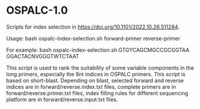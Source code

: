 # OSPALC-1.0

Scripts for index selection in https://doi.org/10.1101/2022.10.26.511284.

Usage: bash ospalc-index-selection.sh forward-primer reverse-primer

For example: bash ospalc-index-selection.sh GTGYCAGCMGCCGCGGTAA GGACTACNVGGGTWTCTAAT

This script is used to rank the suitability of some variable components in the long primers, especially the 8nt indices in OSPALC primers. This script is based on short-blast. Depending on blast, selected forward and reverse indices are in forward/reverse.index.txt files, complete primers are in forward/reverse.primer.txt files, index filling rules for different sequencing platform are in forward/reverse.input.txt files.
